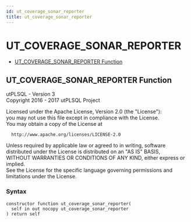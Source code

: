 ```yaml
---
id: ut_coverage_sonar_reporter
title: ut_coverage_sonar_reporter
---
```


# UT_COVERAGE_SONAR_REPORTER






- [UT_COVERAGE_SONAR_REPORTER Function](#ut_coverage_sonar_reporter)












 
## UT_COVERAGE_SONAR_REPORTER Function<a name="ut_coverage_sonar_reporter"></a>


<p>
<p>utPLSQL - Version 3<br />  Copyright 2016 - 2017 utPLSQL Project</p><p>  Licensed under the Apache License, Version 2.0 (the &quot;License&quot;):<br />  you may not use this file except in compliance with the License.<br />  You may obtain a copy of the License at</p><pre><code>  http://www.apache.org/licenses/LICENSE-2.0</code></pre><p>  Unless required by applicable law or agreed to in writing, software<br />  distributed under the License is distributed on an &quot;AS IS&quot; BASIS,<br />  WITHOUT WARRANTIES OR CONDITIONS OF ANY KIND, either express or implied.<br />  See the License for the specific language governing permissions and<br />  limitations under the License.</p>
</p>

### Syntax
```plsql
constructor function ut_coverage_sonar_reporter(
  self in out nocopy ut_coverage_sonar_reporter
) return self
```

 





 
